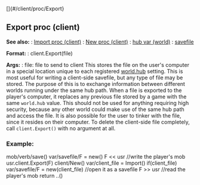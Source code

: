 []{#/client/proc/Export}
  ## Export proc (client)
  **See also:**
  :   [Import proc (client)](ref/client/proc/Import)
  :   [New proc (client)](ref/client/proc/New)
  :   [hub var (world)](ref/world/var/hub)
  :   [savefile](ref/savefile)
  <!-- -->
  **Format:**
  :   client.Export(file)
  <!-- -->
  **Args:**
  :   file: file to send to client
  This stores the file on the user\'s computer in a special location
  unique to each registered [world.hub](ref/world/var/hub) setting. This is
  most useful for writing a client-side savefile, but any type of file may
  be stored. The purpose of this is to exchange information between
  different worlds running under the same hub path.
  When a file is exported to the player\'s computer, it replaces any
  previous file stored by a game with the same `world.hub` value. This
  should not be used for anything requiring high security, because any
  other world could make use of the same hub path and access the file. It
  is also possible for the user to tinker with the file, since it resides
  on their computer.
  To delete the client-side file completely, call `client.Export()` with
  no argument at all.
  ### Example:
  mob/verb/save() var/savefile/F = new() F \<\< usr //write the player\'s
  mob usr.client.Export(F) client/New() var/client_file = Import()
  if(client_file) var/savefile/F = new(client_file) //open it as a
  savefile F \>\> usr //read the player\'s mob return ..()